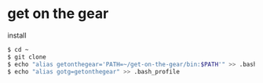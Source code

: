 # get on the gear #

install

```bash
$ cd ~
$ git clone
$ echo "alias getonthegear='PATH=~/get-on-the-gear/bin:$PATH'" >> .bash_profile
$ echo "alias gotg=getonthegear" >> .bash_profile
```

